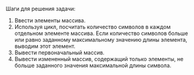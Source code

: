 Шаги для решения задачи:
1. Ввести элементы массива.
2. Используя цикл, посчитать количество символов в каждом отдельном элементе массива. Если количество символов больше или равно заданному максимальному значению длины элемента, выводим этот элемент.
3. Вывести первоначальный массив.
4. Вывести измененный массив, содержащий только элементы, не больше заданного значения максимальной длины символа.
